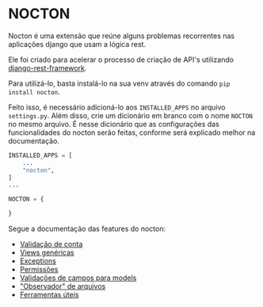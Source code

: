 # **NOCTON**

Nocton é uma extensão que reúne alguns problemas recorrentes nas aplicações django que usam a lógica rest.

Ele foi criado para acelerar o processo de criação de API's utilizando [django-rest-framework](https://github.com/encode/django-rest-framework).


Para utilizá-lo, basta instalá-lo na sua venv através do comando ```pip install nocton```.

Feito isso, é necessário adicioná-lo aos ```INSTALLED_APPS``` no arquivo ```settings.py```. Além disso, crie um dicionário em branco com o nome ```NOCTON``` no mesmo arquivo. É nesse dicionário que as configurações das funcionalidades do nocton serão feitas, conforme será explicado melhor na documentação.

```python
INSTALLED_APPS = [
    ...
    "nocton",
]
...

NOCTON = {

}
```




Segue a documentação das features do nocton:

- [Validação de conta](https://github.com/PauloE314/nocton/blob/master/docs/account_validation.md#Account_Validation)
- [Views genéricas](https://github.com/PauloE314/nocton/blob/master/docs/generic_views.md#Generic+Views)
- [Exceptions](https://github.com/PauloE314/nocton/blob/master/docs/exceptions.md#Exceptions)
- [Permissões](https://github.com/PauloE314/nocton/blob/master/docs/permissions.md#Permissions)
- [Validações de campos para models](https://github.com/PauloE314/nocton/blob/master/docs/validators.md#Validators)
- ["Observador" de arquivos](https://github.com/PauloE314/nocton/blob/master/docs/watchers.md/#Watcher)
- [Ferramentas úteis](https://github.com/PauloE314/nocton/blob/master/docs/tools.md#Tools)
